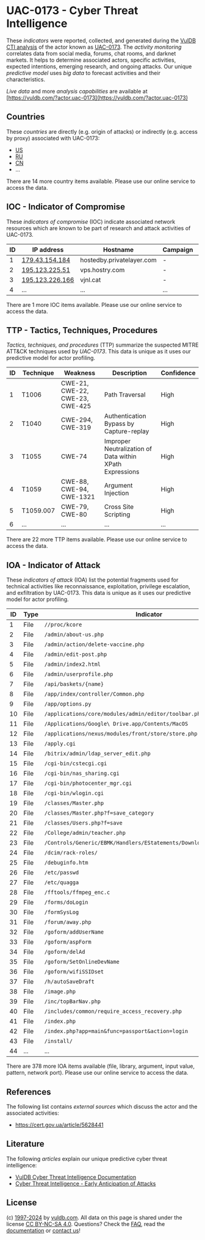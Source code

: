 # UAC-0173 - Cyber Threat Intelligence

These _indicators_ were reported, collected, and generated during the [VulDB CTI analysis](https://vuldb.com/?kb.cti) of the actor known as [UAC-0173](https://vuldb.com/?actor.uac-0173). The _activity monitoring_ correlates data from social media, forums, chat rooms, and darknet markets. It helps to determine associated actors, specific activities, expected intentions, emerging research, and ongoing attacks. Our unique _predictive model_ uses _big data_ to forecast activities and their characteristics.

_Live data_ and more _analysis capabilities_ are available at [https://vuldb.com/?actor.uac-0173](https://vuldb.com/?actor.uac-0173)

## Countries

These _countries_ are directly (e.g. origin of attacks) or indirectly (e.g. access by proxy) associated with UAC-0173:

* [US](https://vuldb.com/?country.us)
* [RU](https://vuldb.com/?country.ru)
* [CN](https://vuldb.com/?country.cn)
* ...

There are 14 more country items available. Please use our online service to access the data.

## IOC - Indicator of Compromise

These _indicators of compromise_ (IOC) indicate associated network resources which are known to be part of research and attack activities of UAC-0173.

ID | IP address | Hostname | Campaign | Confidence
-- | ---------- | -------- | -------- | ----------
1 | [179.43.154.184](https://vuldb.com/?ip.179.43.154.184) | hostedby.privatelayer.com | - | High
2 | [195.123.225.51](https://vuldb.com/?ip.195.123.225.51) | vps.hostry.com | - | High
3 | [195.123.226.166](https://vuldb.com/?ip.195.123.226.166) | vjnl.cat | - | High
4 | ... | ... | ... | ...

There are 1 more IOC items available. Please use our online service to access the data.

## TTP - Tactics, Techniques, Procedures

_Tactics, techniques, and procedures_ (TTP) summarize the suspected MITRE ATT&CK techniques used by _UAC-0173_. This data is unique as it uses our predictive model for actor profiling.

ID | Technique | Weakness | Description | Confidence
-- | --------- | -------- | ----------- | ----------
1 | T1006 | CWE-21, CWE-22, CWE-23, CWE-425 | Path Traversal | High
2 | T1040 | CWE-294, CWE-319 | Authentication Bypass by Capture-replay | High
3 | T1055 | CWE-74 | Improper Neutralization of Data within XPath Expressions | High
4 | T1059 | CWE-88, CWE-94, CWE-1321 | Argument Injection | High
5 | T1059.007 | CWE-79, CWE-80 | Cross Site Scripting | High
6 | ... | ... | ... | ...

There are 22 more TTP items available. Please use our online service to access the data.

## IOA - Indicator of Attack

These _indicators of attack_ (IOA) list the potential fragments used for technical activities like reconnaissance, exploitation, privilege escalation, and exfiltration by UAC-0173. This data is unique as it uses our predictive model for actor profiling.

ID | Type | Indicator | Confidence
-- | ---- | --------- | ----------
1 | File | `//proc/kcore` | Medium
2 | File | `/admin/about-us.php` | High
3 | File | `/admin/action/delete-vaccine.php` | High
4 | File | `/admin/edit-post.php` | High
5 | File | `/admin/index2.html` | High
6 | File | `/admin/userprofile.php` | High
7 | File | `/api/baskets/{name}` | High
8 | File | `/app/index/controller/Common.php` | High
9 | File | `/app/options.py` | High
10 | File | `/applications/core/modules/admin/editor/toolbar.php` | High
11 | File | `/Applications/Google\ Drive.app/Contents/MacOS` | High
12 | File | `/applications/nexus/modules/front/store/store.php` | High
13 | File | `/apply.cgi` | Medium
14 | File | `/bitrix/admin/ldap_server_edit.php` | High
15 | File | `/cgi-bin/cstecgi.cgi` | High
16 | File | `/cgi-bin/nas_sharing.cgi` | High
17 | File | `/cgi-bin/photocenter_mgr.cgi` | High
18 | File | `/cgi-bin/wlogin.cgi` | High
19 | File | `/classes/Master.php` | High
20 | File | `/classes/Master.php?f=save_category` | High
21 | File | `/classes/Users.php?f=save` | High
22 | File | `/College/admin/teacher.php` | High
23 | File | `/Controls/Generic/EBMK/Handlers/EStatements/DownloadEStatement.ashx` | High
24 | File | `/dcim/rack-roles/` | High
25 | File | `/debuginfo.htm` | High
26 | File | `/etc/passwd` | Medium
27 | File | `/etc/quagga` | Medium
28 | File | `/fftools/ffmpeg_enc.c` | High
29 | File | `/forms/doLogin` | High
30 | File | `/formSysLog` | Medium
31 | File | `/forum/away.php` | High
32 | File | `/goform/addUserName` | High
33 | File | `/goform/aspForm` | High
34 | File | `/goform/delAd` | High
35 | File | `/goform/SetOnlineDevName` | High
36 | File | `/goform/wifiSSIDset` | High
37 | File | `/h/autoSaveDraft` | High
38 | File | `/image.php` | Medium
39 | File | `/inc/topBarNav.php` | High
40 | File | `/includes/common/require_access_recovery.php` | High
41 | File | `/index.php` | Medium
42 | File | `/index.php?app=main&func=passport&action=login` | High
43 | File | `/install/` | Medium
44 | ... | ... | ...

There are 378 more IOA items available (file, library, argument, input value, pattern, network port). Please use our online service to access the data.

## References

The following list contains _external sources_ which discuss the actor and the associated activities:

* https://cert.gov.ua/article/5628441

## Literature

The following _articles_ explain our unique predictive cyber threat intelligence:

* [VulDB Cyber Threat Intelligence Documentation](https://vuldb.com/?kb.cti)
* [Cyber Threat Intelligence - Early Anticipation of Attacks](https://www.scip.ch/en/?labs.20201022)

## License

(c) [1997-2024](https://vuldb.com/?kb.changelog) by [vuldb.com](https://vuldb.com/?kb.about). All data on this page is shared under the license [CC BY-NC-SA 4.0](https://creativecommons.org/licenses/by-nc-sa/4.0/). Questions? Check the [FAQ](https://vuldb.com/?kb.faq), read the [documentation](https://vuldb.com/?kb) or [contact us](https://vuldb.com/?contact)!
